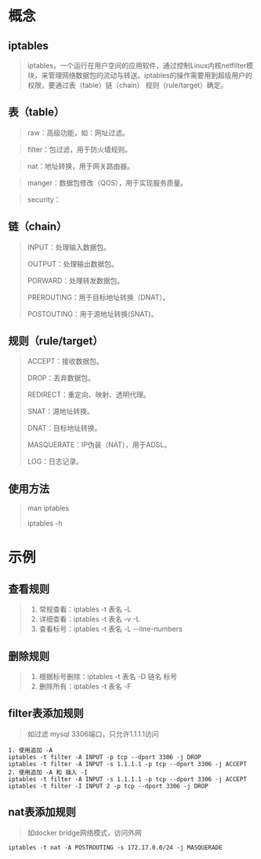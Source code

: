 # 概念
## iptables
> iptables，一个运行在用户空间的应用软件，通过控制Linux内核netfilter模块，来管理网络数据包的流动与转送。iptables的操作需要用到超级用户的权限，要通过表（table）链（chain） 规则（rule/target）确定。

## 表（table）
> raw：高级功能，如：网址过滤。

> filter：包过滤，用于防火墙规则。

> nat：地址转换，用于网关路由器。

> manger：数据包修改（QOS），用于实现服务质量。

> security：

## 链（chain）
> INPUT：处理输入数据包。
> 
> OUTPUT：处理输出数据包。
> 
> PORWARD：处理转发数据包。
> 
> PREROUTING：用于目标地址转换（DNAT）。
> 
> POSTOUTING：用于源地址转换(SNAT)。

## 规则（rule/target）
> ACCEPT：接收数据包。
> 
> DROP：丢弃数据包。
> 
> REDIRECT：重定向、映射、透明代理。
> 
> SNAT：源地址转换。
> 
> DNAT：目标地址转换。
> 
> MASQUERATE：IP伪装（NAT），用于ADSL。
> 
> LOG：日志记录。

## 使用方法
> man iptables
> 
> iptables -h

# 示例
## 查看规则 
> 1. 常规查看：iptables -t 表名 -L
> 2. 详细查看：iptables -t 表名 -v -L
> 3. 查看标号：iptables -t 表名 -L --line-numbers

## 删除规则
> 1. 根据标号删除：iptables -t 表名 -D 链名 标号
> 2. 删除所有：iptables -t 表名 -F
>
 
## filter表添加规则
> 如过滤 mysql 3306端口，只允许1.1.1.1访问
>
```
1. 使用追加 -A
iptables -t filter -A INPUT -p tcp --dport 3306 -j DROP
iptables -t filter -A INPUT -s 1.1.1.1 -p tcp --dport 3306 -j ACCEPT
2. 使用追加 -A 和 插入 -I
iptables -t filter -A INPUT -s 1.1.1.1 -p tcp --dport 3306 -j ACCEPT
iptables -t filter -I INPUT 2 -p tcp --dport 3306 -j DROP
```

## nat表添加规则
> 如docker bridge网络模式，访问外网

```
iptables -t nat -A POSTROUTING -s 172.17.0.0/24 -j MASQUERADE
```













